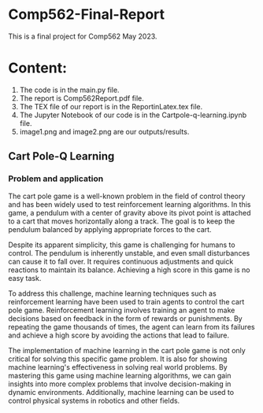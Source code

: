 # Comp562-Final-Report
This is a final project for Comp562 May 2023.



# Content:
1. The code is in the main.py file.
2. The report is Comp562Report.pdf file.
3. The TEX file of our report is in the ReportinLatex.tex file.
4. The Jupyter Notebook of our code is in the Cartpole-q-learning.ipynb file.
5. image1.png and image2.png are our outputs/results.




## Cart Pole-Q Learning




### Problem and application

The cart pole game is a well-known problem in the field of control theory and has been widely used to test reinforcement learning algorithms. In this game, a pendulum with a center of gravity above its pivot point is attached to a cart that moves horizontally along a track. The goal is to keep the pendulum balanced by applying appropriate forces to the cart.

Despite its apparent simplicity, this game is challenging for humans to control. The pendulum is inherently unstable, and even small disturbances can cause it to fall over. It requires continuous adjustments and quick reactions to maintain its balance. Achieving a high score in this game is no easy task.

To address this challenge, machine learning techniques such as reinforcement learning have been used to train agents to control the cart pole game. Reinforcement learning involves training an agent to make decisions based on feedback in the form of rewards or punishments. By repeating the game thousands of times, the agent can learn from its failures and achieve a high score by avoiding the actions that lead to failure.

The implementation of machine learning in the cart pole game is not only critical for solving this specific game problem. It is also for showing machine learning's effectiveness in solving real world problems. By mastering this game using machine learning algorithms, we can gain insights into more complex problems that involve decision-making in dynamic environments. Additionally, machine learning can be used to control physical systems in robotics and other fields.
